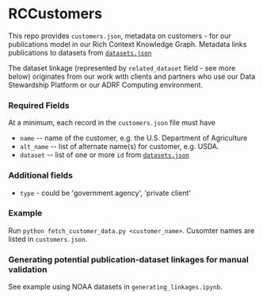 # RCCustomers

This repo provides `customers.json`, metadata on customers - for our publications model in our Rich Context Knowledge Graph. Metadata links publications to datasets from [`datasets.json`](https://github.com/NYU-CI/RCDatasets)

The dataset linkage (represented by `related_dataset` field - see more below) originates from our work with clients and partners who use our Data Stewardship Platform or our ADRF Computing environment.

### Required Fields
At a minimum, each record in the `customers.json` file must have
  * `name` -- name of the customer, e.g. the U.S. Department of Agriculture
  * `alt_name` -- list of alternate name(s) for customer, e.g. USDA.
  * `dataset` -- list of one or more `id` from [`datasets.json`](https://github.com/NYU-CI/RCDatasets/datasets.json)
  

### Additional fields
* `type` - could be 'government agency', 'private client'

### Example
Run `python fetch_customer_data.py <customer_name>`. Cusomter names are listed in `customers.json`.

### Generating potential publication-dataset linkages for manual validation
See example using NOAA datasets in `generating_linkages.ipynb`.
